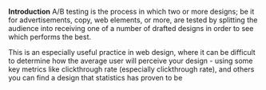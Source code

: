 **Introduction**
A/B testing is the process in which two or more designs; be it for advertisements, copy, web elements, or more, are tested by splitting the audience into receiving one of a number of drafted designs in order to see which performs the best. 

This is an especially useful practice in web design, where it can be difficult to determine how the average user will perceive your design - using some key metrics like clickthrough rate (especially clickthrough rate), and others you can find a design that statistics has proven to be 